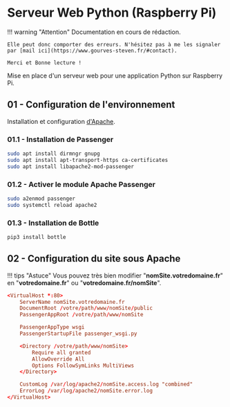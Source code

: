 # Serveur Web Python (Raspberry Pi)

!!! warning "Attention"
    Documentation en cours de rédaction.

    Elle peut donc comporter des erreurs. N'hésitez pas à me les signaler par [mail ici](https://www.gourves-steven.fr/#contact).
    
    Merci et Bonne lecture !

Mise en place d'un serveur web pour une application Python sur Raspberry Pi.

## 01 - Configuration de l'environnement

Installation et configuration [d'Apache](/raspi/servers/web/#installation-dapache).

### 01.1 - Installation de Passenger

```bash
sudo apt install dirmngr gnupg
sudo apt install apt-transport-https ca-certificates
sudo apt install libapache2-mod-passenger
```

### 01.2 - Activer le module Apache Passenger

```bash
sudo a2enmod passenger
sudo systemctl reload apache2
```

### 01.3 - Installation de Bottle

```bash
pip3 install bottle
```

## 02 - Configuration du site sous Apache

!!! tips "Astuce"
    Vous pouvez très bien modifier "**nomSite.votredomaine.fr**" en "**votredomaine.fr**" ou "**votredomaine.fr/nomSite**".

```conf
<VirtualHost *:80>
    ServerName nomSite.votredomaine.fr
    DocumentRoot /votre/path/www/nomSite/public
    PassengerAppRoot /votre/path/www/nomSite

    PassengerAppType wsgi
    PassengerStartupFile passenger_wsgi.py

    <Directory /votre/path/www/nomSite>
        Require all granted
        AllowOverride All
        Options FollowSymLinks MultiViews
    </Directory>

    CustomLog /var/log/apache2/nomSite.access.log "combined"
    ErrorLog /var/log/apache2/nomSite.error.log
</VirtualHost>
```
